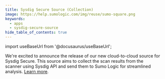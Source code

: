 ```yaml
---
title: Sysdig Secure Source (Collection)
image: https://help.sumologic.com/img/reuse/sumo-square.png
keywords:
  - apps
  - sysdig-secure-source
hide_table_of_contents: true    
---
```


import useBaseUrl from '@docusaurus/useBaseUrl';



We're excited to announce the release of our new cloud-to-cloud source for Sysdig Secure. This source aims to collect the scan results from the scanner using Sysdig API and send them to Sumo Logic for streamlined analysis. [Learn more](/docs/send-data/hosted-collectors/cloud-to-cloud-integration-framework/sysdig-secure-source).
